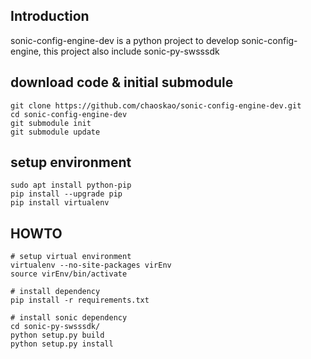 ## Introduction
sonic-config-engine-dev is a python project to develop sonic-config-engine, this project also include sonic-py-swsssdk

## download code & initial submodule
    git clone https://github.com/chaoskao/sonic-config-engine-dev.git  
    cd sonic-config-engine-dev  
    git submodule init  
    git submodule update  

## setup environment
    sudo apt install python-pip  
    pip install --upgrade pip  
    pip install virtualenv  

## HOWTO
    # setup virtual environment
    virtualenv --no-site-packages virEnv  
    source virEnv/bin/activate

    # install dependency
    pip install -r requirements.txt

    # install sonic dependency
    cd sonic-py-swsssdk/  
    python setup.py build  
    python setup.py install  
